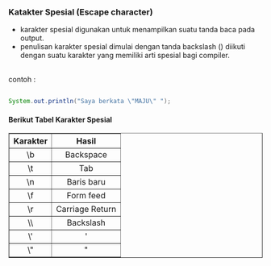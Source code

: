 ### Katakter Spesial (Escape character)

- karakter spesial digunakan untuk menampilkan suatu tanda baca pada output.
- penulisan karakter spesial dimulai dengan tanda backslash (\) diikuti dengan suatu karakter yang memiliki arti spesial bagi compiler.
<br>
contoh :

```java

System.out.println("Saya berkata \"MAJU\" ");

```

#### Berikut Tabel Karakter Spesial

<table style="width:100%" border="1">
  <tr align="center">
    <th>Karakter</th>
    <th>Hasil</th> 
  </tr>
  <tr align="center">
    <td>\b</td>
    <td>Backspace</td>
  </tr>
  <tr align="center">
    <td>\t</td>
    <td>Tab</td>
  </tr>
  <tr align="center">
    <td>\n</td>
    <td>Baris baru</td>
  </tr>
  <tr align="center">
    <td>\f</td>
    <td>Form feed</td>
  </tr>
  <tr align="center">
    <td>\r</td>
    <td>Carriage Return</td>
  </tr>
  <tr align="center">
    <td>\\</td>
    <td>Backslash</td>
  </tr>
  <tr align="center">
    <td>\'</td>
    <td>'</td>
  </tr>
  <tr align="center">
    <td>\"</td>
    <td>"</td>
  </tr>
</table>
